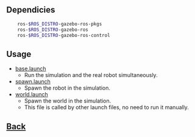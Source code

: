 ## Dependicies
```bash
    ros-$ROS_DISTRO-gazebo-ros-pkgs 
    ros-$ROS_DISTRO-gazebo-ros 
    ros-$ROS_DISTRO-gazebo-ros-control 
```  

## Usage
- [base.launch](./launch/base.launch)
    - Run the simulation and the real robot simultaneously.
- [spawn.launch](./launch/spawn.launch)
    - Spawn the robot in the simulation.
- [world.launch](./launch/world.launch)
    - Spawn the world in the simulation.
    - This file is called by other launch files, no need to run it manually.

## [Back](../README.md#usage)
